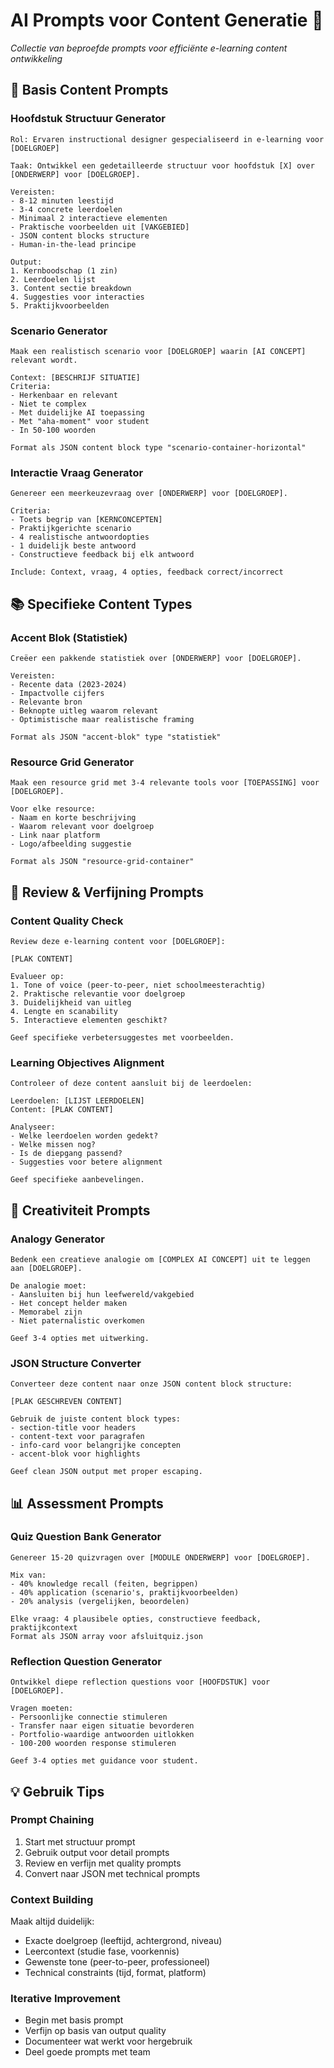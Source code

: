 # AI Prompts voor Content Generatie 🤖

*Collectie van beproefde prompts voor efficiënte e-learning content ontwikkeling*

## 🎯 Basis Content Prompts

### Hoofdstuk Structuur Generator
```
Rol: Ervaren instructional designer gespecialiseerd in e-learning voor [DOELGROEP]

Taak: Ontwikkel een gedetailleerde structuur voor hoofdstuk [X] over [ONDERWERP] voor [DOELGROEP]. 

Vereisten:
- 8-12 minuten leestijd
- 3-4 concrete leerdoelen
- Minimaal 2 interactieve elementen
- Praktische voorbeelden uit [VAKGEBIED]
- JSON content blocks structure
- Human-in-the-lead principe

Output:
1. Kernboodschap (1 zin)
2. Leerdoelen lijst
3. Content sectie breakdown
4. Suggesties voor interacties
5. Praktijkvoorbeelden
```

### Scenario Generator
```
Maak een realistisch scenario voor [DOELGROEP] waarin [AI CONCEPT] relevant wordt.

Context: [BESCHRIJF SITUATIE]
Criteria:
- Herkenbaar en relevant
- Niet te complex
- Met duidelijke AI toepassing
- Met "aha-moment" voor student
- In 50-100 woorden

Format als JSON content block type "scenario-container-horizontal"
```

### Interactie Vraag Generator
```
Genereer een meerkeuzevraag over [ONDERWERP] voor [DOELGROEP].

Criteria:
- Toets begrip van [KERNCONCEPTEN]
- Praktijkgerichte scenario
- 4 realistische antwoordopties
- 1 duidelijk beste antwoord
- Constructieve feedback bij elk antwoord

Include: Context, vraag, 4 opties, feedback correct/incorrect
```

## 📚 Specifieke Content Types

### Accent Blok (Statistiek)
```
Creëer een pakkende statistiek over [ONDERWERP] voor [DOELGROEP].

Vereisten:
- Recente data (2023-2024)
- Impactvolle cijfers
- Relevante bron
- Beknopte uitleg waarom relevant
- Optimistische maar realistische framing

Format als JSON "accent-blok" type "statistiek"
```

### Resource Grid Generator
```
Maak een resource grid met 3-4 relevante tools voor [TOEPASSING] voor [DOELGROEP].

Voor elke resource:
- Naam en korte beschrijving
- Waarom relevant voor doelgroep
- Link naar platform
- Logo/afbeelding suggestie

Format als JSON "resource-grid-container"
```

## 🔄 Review & Verfijning Prompts

### Content Quality Check
```
Review deze e-learning content voor [DOELGROEP]:

[PLAK CONTENT]

Evalueer op:
1. Tone of voice (peer-to-peer, niet schoolmeesterachtig)
2. Praktische relevantie voor doelgroep
3. Duidelijkheid van uitleg
4. Lengte en scanability
5. Interactieve elementen geschikt?

Geef specifieke verbetersuggestes met voorbeelden.
```

### Learning Objectives Alignment
```
Controleer of deze content aansluit bij de leerdoelen:

Leerdoelen: [LIJST LEERDOELEN]
Content: [PLAK CONTENT]

Analyseer:
- Welke leerdoelen worden gedekt?
- Welke missen nog?
- Is de diepgang passend?
- Suggesties voor betere alignment

Geef specifieke aanbevelingen.
```

## 🎨 Creativiteit Prompts

### Analogy Generator
```
Bedenk een creatieve analogie om [COMPLEX AI CONCEPT] uit te leggen aan [DOELGROEP].

De analogie moet:
- Aansluiten bij hun leefwereld/vakgebied
- Het concept helder maken
- Memorabel zijn
- Niet paternalistic overkomen

Geef 3-4 opties met uitwerking.
```

### JSON Structure Converter
```
Converteer deze content naar onze JSON content block structure:

[PLAK GESCHREVEN CONTENT]

Gebruik de juiste content block types:
- section-title voor headers
- content-text voor paragrafen
- info-card voor belangrijke concepten
- accent-blok voor highlights

Geef clean JSON output met proper escaping.
```

## 📊 Assessment Prompts

### Quiz Question Bank Generator
```
Genereer 15-20 quizvragen over [MODULE ONDERWERP] voor [DOELGROEP].

Mix van:
- 40% knowledge recall (feiten, begrippen)
- 40% application (scenario's, praktijkvoorbeelden)
- 20% analysis (vergelijken, beoordelen)

Elke vraag: 4 plausibele opties, constructieve feedback, praktijkcontext
Format als JSON array voor afsluitquiz.json
```

### Reflection Question Generator
```
Ontwikkel diepe reflection questions voor [HOOFDSTUK] voor [DOELGROEP].

Vragen moeten:
- Persoonlijke connectie stimuleren
- Transfer naar eigen situatie bevorderen
- Portfolio-waardige antwoorden uitlokken
- 100-200 woorden response stimuleren

Geef 3-4 opties met guidance voor student.
```

## 💡 Gebruik Tips

### Prompt Chaining
1. Start met structuur prompt
2. Gebruik output voor detail prompts
3. Review en verfijn met quality prompts
4. Convert naar JSON met technical prompts

### Context Building
Maak altijd duidelijk:
- Exacte doelgroep (leeftijd, achtergrond, niveau)
- Leercontext (studie fase, voorkennis)
- Gewenste tone (peer-to-peer, professioneel)
- Technical constraints (tijd, format, platform)

### Iterative Improvement
- Begin met basis prompt
- Verfijn op basis van output quality
- Documenteer wat werkt voor hergebruik
- Deel goede prompts met team 